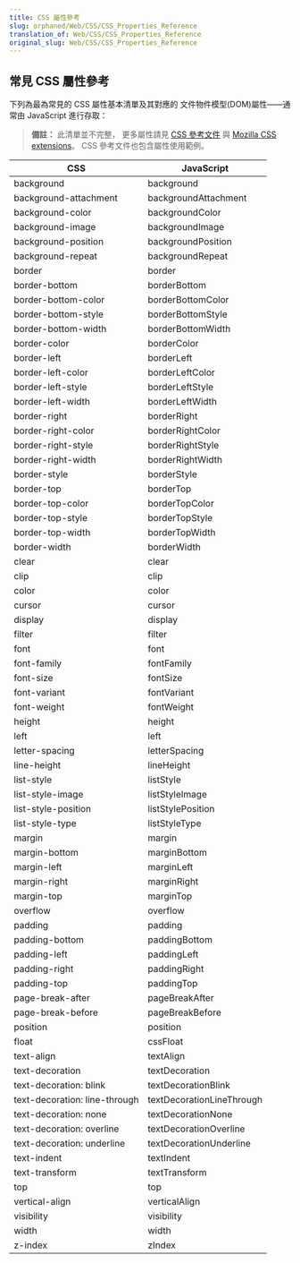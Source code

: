 ```yaml
---
title: CSS 屬性參考
slug: orphaned/Web/CSS/CSS_Properties_Reference
translation_of: Web/CSS/CSS_Properties_Reference
original_slug: Web/CSS/CSS_Properties_Reference
---
```

## 常見 CSS 屬性參考

下列為最為常見的 CSS 屬性基本清單及其對應的 文件物件模型(DOM)屬性——通常由 JavaScript 進行存取：

> **備註：** 此清單並不完整， 更多屬性請見 [CSS 參考文件](/zh-TW/docs/Web/CSS/Reference) 與 [Mozilla CSS extensions](en-US/docs/Web/CSS/Mozilla_Extensions)。 CSS 參考文件也包含屬性使用範例。

| **CSS**                       | **JavaScript**            |
| ----------------------------- | ------------------------- |
| background                    | background                |
| background-attachment         | backgroundAttachment      |
| background-color              | backgroundColor           |
| background-image              | backgroundImage           |
| background-position           | backgroundPosition        |
| background-repeat             | backgroundRepeat          |
| border                        | border                    |
| border-bottom                 | borderBottom              |
| border-bottom-color           | borderBottomColor         |
| border-bottom-style           | borderBottomStyle         |
| border-bottom-width           | borderBottomWidth         |
| border-color                  | borderColor               |
| border-left                   | borderLeft                |
| border-left-color             | borderLeftColor           |
| border-left-style             | borderLeftStyle           |
| border-left-width             | borderLeftWidth           |
| border-right                  | borderRight               |
| border-right-color            | borderRightColor          |
| border-right-style            | borderRightStyle          |
| border-right-width            | borderRightWidth          |
| border-style                  | borderStyle               |
| border-top                    | borderTop                 |
| border-top-color              | borderTopColor            |
| border-top-style              | borderTopStyle            |
| border-top-width              | borderTopWidth            |
| border-width                  | borderWidth               |
| clear                         | clear                     |
| clip                          | clip                      |
| color                         | color                     |
| cursor                        | cursor                    |
| display                       | display                   |
| filter                        | filter                    |
| font                          | font                      |
| font-family                   | fontFamily                |
| font-size                     | fontSize                  |
| font-variant                  | fontVariant               |
| font-weight                   | fontWeight                |
| height                        | height                    |
| left                          | left                      |
| letter-spacing                | letterSpacing             |
| line-height                   | lineHeight                |
| list-style                    | listStyle                 |
| list-style-image              | listStyleImage            |
| list-style-position           | listStylePosition         |
| list-style-type               | listStyleType             |
| margin                        | margin                    |
| margin-bottom                 | marginBottom              |
| margin-left                   | marginLeft                |
| margin-right                  | marginRight               |
| margin-top                    | marginTop                 |
| overflow                      | overflow                  |
| padding                       | padding                   |
| padding-bottom                | paddingBottom             |
| padding-left                  | paddingLeft               |
| padding-right                 | paddingRight              |
| padding-top                   | paddingTop                |
| page-break-after              | pageBreakAfter            |
| page-break-before             | pageBreakBefore           |
| position                      | position                  |
| float                         | cssFloat                  |
| text-align                    | textAlign                 |
| text-decoration               | textDecoration            |
| text-decoration: blink        | textDecorationBlink       |
| text-decoration: line-through | textDecorationLineThrough |
| text-decoration: none         | textDecorationNone        |
| text-decoration: overline     | textDecorationOverline    |
| text-decoration: underline    | textDecorationUnderline   |
| text-indent                   | textIndent                |
| text-transform                | textTransform             |
| top                           | top                       |
| vertical-align                | verticalAlign             |
| visibility                    | visibility                |
| width                         | width                     |
| z-index                       | zIndex                    |
